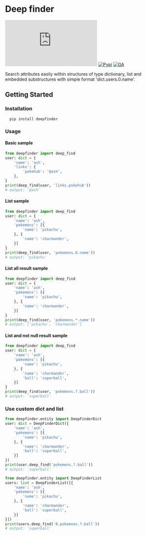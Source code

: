 # Deep finder

[![GitHub](https://img.shields.io/github/license/parada3desu/deepfinder.py)](https://github.com/parada3desu/deepfinder.py/blob/main/LICENSE)
[![Pypi](https://img.shields.io/pypi/v/deepfinder)](https://pypi.org/project/deepfinder/)
[![GA](https://github.com/parada3desu/deepfinder.py/workflows/tests/badge.svg)](https://github.com/parada3desu/deepfinder.py/actions/workflows/test.yml)

Search attributes easily within structures of type dictionary, list and embedded substructures with simple format 'dict.users.0.name'.

## Getting Started

### Installation

```Shell
  pip install deepfinder
```

### Usage

#### Basic sample

```python
from deepfinder import deep_find
user: dict = {
    'name': 'ash',
    'links': {
        'pokehub': '@ash',
    },
}
print(deep_find(user, 'links.pokehub'))
# output: '@ash'
```

#### List sample

```python
from deepfinder import deep_find
user: dict = {
    'name': 'ash',
    'pokemons': [{
        'name': 'pikachu',
    }, {
        'name': 'charmander',
    }]
}
print(deep_find(user, 'pokemons.0.name'))
# output: 'pikachu'
```

#### List all result sample

```python
from deepfinder import deep_find
user: dict = {
    'name': 'ash',
    'pokemons': [{
        'name': 'pikachu',
    }, {
        'name': 'charmander',
    }]
}
print(deep_find(user, 'pokemons.*.name'))
# output: ['pikachu', 'charmander']
```

#### List and not null result sample

```python
from deepfinder import deep_find
user: dict = {
    'name': 'ash',
    'pokemons': [{
        'name': 'pikachu',
    }, {
        'name': 'charmander',
        'ball': 'superball',
    }]
}
print(deep_find(user, 'pokemons.?.ball'))
# output: 'superball'
```

### Use custom dict and list

```python
from deepfinder.entity import DeepFinderDict
user: dict = DeepFinderDict({
    'name': 'ash',
    'pokemons': [{
        'name': 'pikachu',
    }, {
        'name': 'charmander',
        'ball': 'superball',
    }]
})
print(user.deep_find('pokemons.?.ball'))
# output: 'superball'
```

```python
from deepfinder.entity import DeepFinderList
users: list = DeepFinderList([{
    'name': 'ash',
    'pokemons': [{
        'name': 'pikachu',
    }, {
        'name': 'charmander',
        'ball': 'superball',
    }]
}])
print(users.deep_find('0.pokemons.?.ball'))
# output: 'superball'
```

